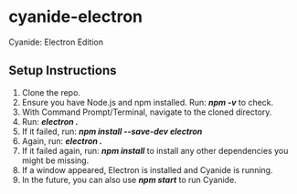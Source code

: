 # cyanide-electron
Cyanide: Electron Edition

## Setup Instructions
1. Clone the repo.
2. Ensure you have Node.js and npm installed. Run: **_npm -v_** to check.
3. With Command Prompt/Terminal, navigate to the cloned directory.
4. Run: **_electron ._**
5. If it failed, run: **_npm install --save-dev electron_**
6. Again, run: **_electron ._**
7. If it failed again, run: **_npm install_** to install any other dependencies you might be missing.
8. If a window appeared, Electron is installed and Cyanide is running.
9. In the future, you can also use **_npm start_** to run Cyanide.
